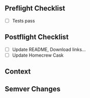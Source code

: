 <!--
Thanks for creating a Pull Request 😄 ! Before you submit, please read the following:
- By making a contribution, you agree to our Code Of Conduct.
-->

<!-- Provide a general summary of the changes in the title above -->

## Preflight Checklist
<!-- Remove items that do not apply. For completed items, change [ ] to [x]. -->
- [ ] Tests pass

## Postflight Checklist
<!-- Remove items that do not apply. For completed items, change [ ] to [x]. -->
- [ ] Update README, Download links...
- [ ] Update Homecrew Cask

## Context
<!-- Is this related to any GitHub issue(s)? -->

## Semver Changes
<!-- Which semantic version change would you recommend? -->
